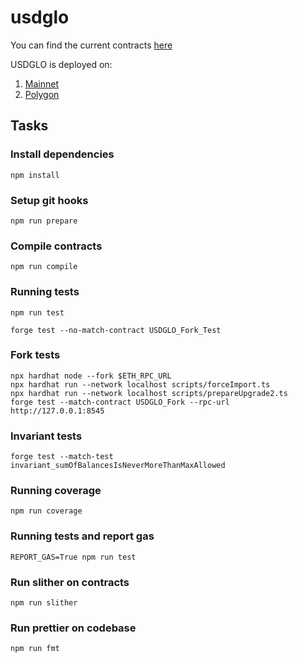 # usdglo

You can find the current contracts [here](contracts/v2)

USDGLO is deployed on:

1. [Mainnet](https://etherscan.io/token/0x4F604735c1cF31399C6E711D5962b2B3E0225AD3)
2. [Polygon](https://polygonscan.com/address/0x4F604735c1cF31399C6E711D5962b2B3E0225AD3)

## Tasks

### Install dependencies

`npm install`

### Setup git hooks

`npm run prepare`

### Compile contracts

`npm run compile`

### Running tests

`npm run test`

`forge test --no-match-contract USDGLO_Fork_Test`

### Fork tests

```
npx hardhat node --fork $ETH_RPC_URL
npx hardhat run --network localhost scripts/forceImport.ts
npx hardhat run --network localhost scripts/prepareUpgrade2.ts
forge test --match-contract USDGLO_Fork --rpc-url http://127.0.0.1:8545
```

### Invariant tests

`forge test --match-test invariant_sumOfBalancesIsNeverMoreThanMaxAllowed`

### Running coverage

`npm run coverage`

### Running tests and report gas

`REPORT_GAS=True npm run test`

### Run slither on contracts

`npm run slither`

### Run prettier on codebase

`npm run fmt`
